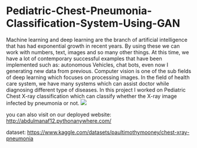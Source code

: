 # Pediatric-Chest-Pneumonia-Classification-System-Using-GAN

Machine learning and deep learning are the branch of artificial intelligence that has had 
exponential growth in recent years. By using these we can work with numbers, text, 
images and so many other things. At this time, we have a lot of contemporary successful 
examples that have been implemented such as: autonomous Vehicles, chat bots, even 
now I generating new data from previous. Computer vision is one of the sub fields 
of deep learning which focuses on processing images. In the field of health care system, 
we have many systems which can assist doctor while diagnosing different type of 
diseases. In this project I worked on Pediatric Chest X-ray classification which can 
classify whether the X-ray image infected by pneumonia or not. 
![](https://github.com/AbdulManaf12/Pediatric-Chest-Pneumonia-Classification-System-Using-GAN/blob/main/static/webpage.gif)

you can also visit on our deployed website: http://abdulmanaf12.pythonanywhere.com/

dataset: https://www.kaggle.com/datasets/paultimothymooney/chest-xray-pneumonia
